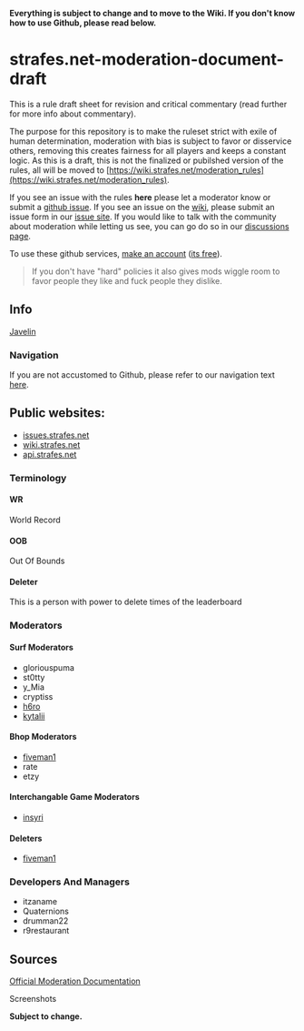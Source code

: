 **Everything is subject to change and to move to the Wiki. If you don't know how to use Github, please read below.**

# strafes.net-moderation-document-draft

This is a rule draft sheet for revision and critical commentary (read further for more info about commentary).

The purpose for this repository is to make the ruleset strict with exile of human determination, moderation with bias is subject to favor or disservice others, removing this creates fairness for all players and keeps a constant logic. As this is a draft, this is not the finalized or pubilshed version of the rules, all will be moved to [https://wiki.strafes.net/moderation_rules](https://wiki.strafes.net/moderation_rules).

If you see an issue with the rules **here** please let a moderator know or submit a [github issue](https://github.com/insyri/strafes.net-moderation-document-draft/blob/main/navigation.md#issues). If you see an issue on the [wiki](https://wiki.strafes.net/), please submit an issue form in our [issue site](https://issues.strafes.net). If you would like to talk with the community about moderation while letting us see, you can go do so in our [discussions page](https://github.com/insyri/strafes.net-moderation-document-draft/discussions).

To use these github services, [make an account](https://github.com/join) ([its free](https://www.roblox.com/library/130771265/ITS-FREE)).

> If you don't have "hard" policies it also gives mods wiggle room to favor people they like and fuck people they dislike.

## Info

[Javelin](https://github.com/Azurilex/Javelin)

### Navigation

If you are not accustomed to Github, please refer to our navigation text [here](https://github.com/insyri/strafes.net-moderation-document-draft/blob/main/navigation.md).

## Public websites:
- [issues.strafes.net](https://issues.strafes.net)
- [wiki.strafes.net](https://wiki.strafes.net)
- [api.strafes.net](https://api.strafes.net)

### Terminology

#### WR
World Record

#### OOB
Out Of Bounds

#### Deleter
This is a person with power to delete times of the leaderboard

### Moderators

#### Surf Moderators

- gloriouspuma
- st0tty
- y_Mia
- cryptiss
- [h6ro](https://github.com/1337hiro)
- [kytalii](https://github.com/Azurilex)

#### Bhop Moderators

- [fiveman1](https://github.com/fiveman1)
- rate
- etzy

#### Interchangable Game Moderators

- [insyri](https://github.com/insyri)

#### Deleters

- [fiveman1](https://github.com/fiveman1)

### Developers And Managers

- itzaname
- Quaternions
- drumman22
- r9restaurant

## Sources

[Official Moderation Documentation](https://docs.google.com/document/d/1D8i9_5HCNw1wh6CBcwK6Z-i3vq-MYuME4BJuoVD37SE/edit?usp=sharing)

Screenshots

**Subject to change.**
